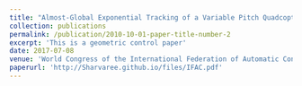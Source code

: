 ```yaml
---
title: "Almost-Global Exponential Tracking of a Variable Pitch Quadcopter on SE(3)"
collection: publications
permalink: /publication/2010-10-01-paper-title-number-2
excerpt: 'This is a geometric control paper'
date: 2017-07-08
venue: 'World Congress of the International Federation of Automatic Control (IFAC), 2017'
paperurl: 'http://Sharvaree.github.io/files/IFAC.pdf'
---
```


